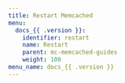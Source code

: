 ```yaml
---
title: Restart Memcached
menu:
  docs_{{ .version }}:
    identifier: restart
    name: Restart
    parent: mc-memcached-guides
    weight: 100
menu_name: docs_{{ .version }}
---
```

